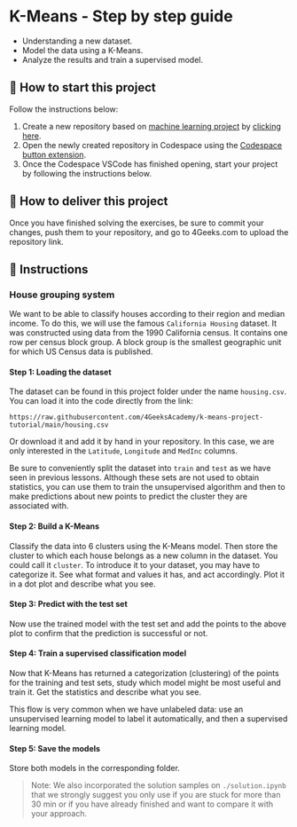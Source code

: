 <!-- hide -->
# K-Means - Step by step guide
<!-- endhide -->

- Understanding a new dataset.
- Model the data using a K-Means.
- Analyze the results and train a supervised model.

## 🌱 How to start this project

Follow the instructions below:

1. Create a new repository based on [machine learning project](https://github.com/4GeeksAcademy/machine-learning-python-template) by [clicking here](https://github.com/4GeeksAcademy/machine-learning-python-template/generate).
2. Open the newly created repository in Codespace using the [Codespace button extension](https://docs.github.com/en/codespaces/developing-in-codespaces/creating-a-codespace-for-a-repository#creating-a-codespace-for-a-repository).
3. Once the Codespace VSCode has finished opening, start your project by following the instructions below.

## 🚛 How to deliver this project

Once you have finished solving the exercises, be sure to commit your changes, push them to your repository, and go to 4Geeks.com to upload the repository link.

## 📝 Instructions

### House grouping system

We want to be able to classify houses according to their region and median income. To do this, we will use the famous `California Housing` dataset. It was constructed using data from the 1990 California census. It contains one row per census block group. A block group is the smallest geographic unit for which US Census data is published.

#### Step 1: Loading the dataset

The dataset can be found in this project folder under the name `housing.csv`. You can load it into the code directly from the link:

```text
https://raw.githubusercontent.com/4GeeksAcademy/k-means-project-tutorial/main/housing.csv
```

Or download it and add it by hand in your repository. In this case, we are only interested in the `Latitude`, `Longitude` and `MedInc` columns.

Be sure to conveniently split the dataset into `train` and `test` as we have seen in previous lessons. Although these sets are not used to obtain statistics, you can use them to train the unsupervised algorithm and then to make predictions about new points to predict the cluster they are associated with.

#### Step 2: Build a K-Means

Classify the data into 6 clusters using the K-Means model. Then store the cluster to which each house belongs as a new column in the dataset. You could call it `cluster`. To introduce it to your dataset, you may have to categorize it. See what format and values it has, and act accordingly. Plot it in a dot plot and describe what you see.

#### Step 3: Predict with the test set

Now use the trained model with the test set and add the points to the above plot to confirm that the prediction is successful or not.

#### Step 4: Train a supervised classification model

Now that K-Means has returned a categorization (clustering) of the points for the training and test sets, study which model might be most useful and train it. Get the statistics and describe what you see.

This flow is very common when we have unlabeled data: use an unsupervised learning model to label it automatically, and then a supervised learning model.

#### Step 5: Save the models

Store both models in the corresponding folder.

> Note: We also incorporated the solution samples on `./solution.ipynb` that we strongly suggest you only use if you are stuck for more than 30 min or if you have already finished and want to compare it with your approach.
